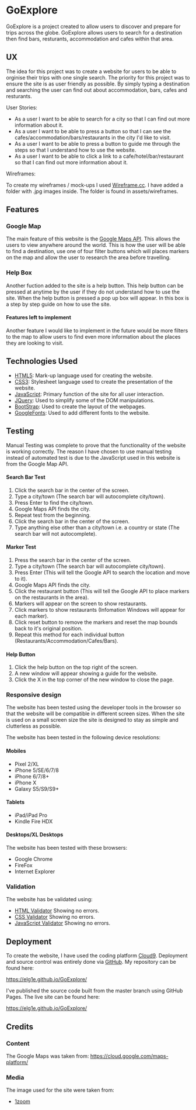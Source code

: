 # GoExplore

 GoExplore is a project created to allow users to discover and prepare for trips across the globe. 
GoExplore allows users to search for a destination then find bars, resturants, accommodation and cafes within that area. 
 
## UX

 The idea for this project was to create a website for users to be able to orginise their trips with one single search. 
The priority for this project was to ensure the site is as user friendly as possible. By simply typing a destination and searching the user can find out about accommodation, bars, cafes and resturants. 

User Stories:

- As a user I want to be able to search for a city so that I can find out more information about it.
- As a user I want to be able to press a button so that I can see the cafes/accommodation/bars/restaurants in the city I'd like to visit.
- As a user I want to be able to press a button to guide me through the steps so that I understand how to use the website.
- As a user I want to be able to click a link to a cafe/hotel/bar/restaurant so that I can find out more information about it.

Wireframes: 

 To create my wireframes / mock-ups I used [Wireframe.cc](https://wireframe.cc/). I have added a folder with .jpg images inside. The folder is found in assets/wireframes.

## Features

### Google Map

 The main feature of this website is the [Google Maps API](https://cloud.google.com/maps-platform/). This allows the users to view anywhere around the world. This is how the user will be able to find a destination, use one of four filter buttons which will places markers on the map and allow the user to research the area before travelling. 

### Help Box

 Another fuction added to the site is a help button. This help button can be pressed at anytime by the user if they do not understand how to use the site. When the help button is pressed a pop up box will appear. In this box is a step by step guide on how to use the site.
 
#### Features left to implement

 Another feature I would like to implement in the future would be more filters to the map to allow users to find even more information about the places they are looking to visit.
 
## Technologies Used

- [HTML5](https://en.wikipedia.org/wiki/HTML): Mark-up language used for creating the website.
- [CSS3](https://en.wikipedia.org/wiki/Cascading_Style_Sheets): Stylesheet language used to create the presentation of the website.
- [JavaScript](https://www.javascript.com/): Primary function of the site for all user interaction.
- [JQuery](https://jquery.com/): Used to simplify some of the DOM manipulations.
- [BootStrap](https://getbootstrap.com/): Used to create the layout of the webpages.
- [GoogleFonts](https://fonts.google.com/): Used to add different fonts to the website.

## Testing

Manual Testing was complete to prove that the functionality of the website is working correctly. The reason I have chosen to use manual testing instead of automated test is due to the JavaScript used in this website is from the Google Map API. 

#### Search Bar Test

1. Click the search bar in the center of the screen.
2. Type a city/town (The search bar will autocomplete city/town). 
3. Press Enter to find the city/town. 
4. Google Maps API finds the city.
5. Repeat test from the beginning. 
6. Click the search bar in the center of the screen.
7. Type anything else other than a city/town i.e. a country or state (The search bar will not autocomplete).

#### Marker Test

1. Press the search bar in the center of the screen.
2. Type a city/town (The search bar will autocomplete city/town). 
3. Press Enter (This will tell the Google API to search the location and move to it). 
4. Google Maps API finds the city.
5. Click the restaurant button (This will tell the Google API to place markers on the restaurants in the area).
6. Markers will appear on the screen to show restaurants.
7. Click markers to show restaurants (Infomation Windows will appear for each marker).
8. Click reset button to remove the markers and reset the map bounds back to it's original position.
9. Repeat this method for each individual button (Restaurants/Accommodation/Cafes/Bars).

#### Help Button 

1. Click the help button on the top right of the screen.
2. A new window will appear showing a guide for the website. 
3. Click the X in the top corner of the new window to close the page.

### Responsive design

The website has been tested using the developer tools in the browser so that the website will be compatible in different screen sizes. When the site is used on a small screen size the site is designed to stay as simple and clutterless as possible.

The website has been tested in the following device resolutions:

#### Mobiles

- Pixel 2/XL
- iPhone 5/SE/6/7/8
- iPhone 6/7/8+
- iPhone X
- Galaxy S5/S9/S9+

#### Tablets

- iPad/iPad Pro
- Kindle Fire HDX

#### Desktops/XL Desktops

The website has been tested with these browsers:

- Google Chrome
- FireFox
- Internet Explorer

### Validation

The website has be validated using: 

- [HTML Validator](https://validator.w3.org/nu/#textarea) Showing no errors.
- [CSS Validator](https://jigsaw.w3.org/css-validator/validator) Showing no errors.
- [JavaScript Validator](https://codebeautify.org/jsvalidate) Showing no errors.

## Deployment

To create the website, I have used the coding platform [Cloud9](www.cloud9.io). Deployment and source control was entirely done via [GitHub](www.github.com). My repository can be found here:

https://elg1e.github.io/GoExplore/

I've published the source code built from the master branch using GitHub Pages. The live site can be found here:

https://elg1e.github.io/GoExplore/

## Credits

### Content

The Google Maps was taken from: https://cloud.google.com/maps-platform/

### Media

The image used for the site were taken from:

- [1zoom](http://s1.1zoom.me/b4853/62/Canada_Houses_Marinas_Evening_Bridges_Vancouver_521398_1920x1080.jpg)